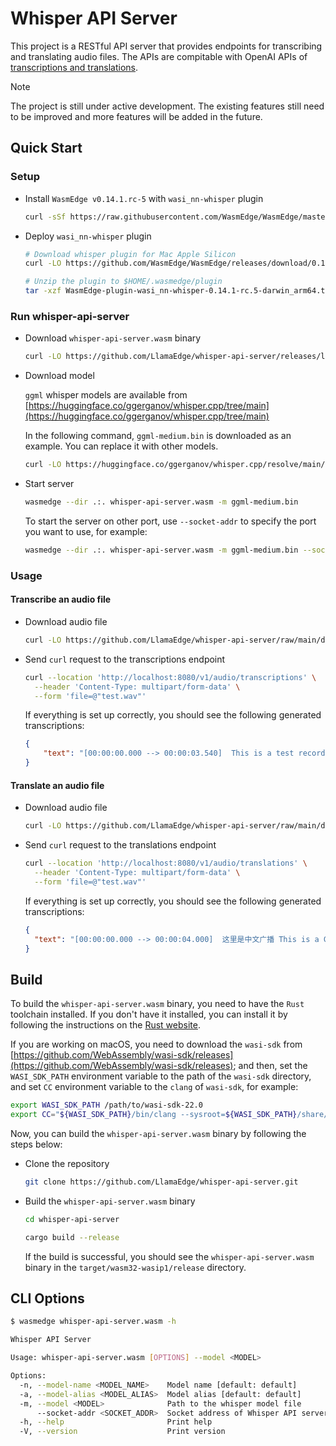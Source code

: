 # Whisper API Server

This project is a RESTful API server that provides endpoints for transcribing and translating audio files. The APIs are compitable with OpenAI APIs of [transcriptions and translations](https://platform.openai.com/docs/api-reference/audio).

> [!NOTE]
> The project is still under active development. The existing features still need to be improved and more features will be added in the future.

## Quick Start

### Setup

- Install `WasmEdge v0.14.1.rc-5` with `wasi_nn-whisper` plugin

  ```bash
  curl -sSf https://raw.githubusercontent.com/WasmEdge/WasmEdge/master/utils/install_v2.sh | bash -s -- -v 0.14.1.rc-5
  ```

- Deploy `wasi_nn-whisper` plugin

  ```bash
  # Download whisper plugin for Mac Apple Silicon
  curl -LO https://github.com/WasmEdge/WasmEdge/releases/download/0.14.1-rc.5/WasmEdge-plugin-wasi_nn-whisper-0.14.1-rc.5-darwin_arm64.tar.gz

  # Unzip the plugin to $HOME/.wasmedge/plugin
  tar -xzf WasmEdge-plugin-wasi_nn-whisper-0.14.1-rc.5-darwin_arm64.tar.gz -C $HOME/.wasmedge/plugin
  ```

### Run whisper-api-server

- Download `whisper-api-server.wasm` binary

  ```bash
  curl -LO https://github.com/LlamaEdge/whisper-api-server/releases/latest/download/whisper-api-server.wasm
  ```

- Download model

  `ggml` whisper models are available from [https://huggingface.co/ggerganov/whisper.cpp/tree/main](https://huggingface.co/ggerganov/whisper.cpp/tree/main)

  In the following command, `ggml-medium.bin` is downloaded as an example. You can replace it with other models.

  ```bash
  curl -LO https://huggingface.co/ggerganov/whisper.cpp/resolve/main/ggml-medium.bin
  ```

- Start server

  ```bash
  wasmedge --dir .:. whisper-api-server.wasm -m ggml-medium.bin
  ```

  To start the server on other port, use `--socket-addr` to specify the port you want to use, for example:

  ```bash
  wasmedge --dir .:. whisper-api-server.wasm -m ggml-medium.bin --socket-addr 0.0.0.0:10086
  ```

### Usage

#### Transcribe an audio file

- Download audio file

  ```bash
  curl -LO https://github.com/LlamaEdge/whisper-api-server/raw/main/data/test.wav

  ```

- Send `curl` request to the transcriptions endpoint

  ```bash
  curl --location 'http://localhost:8080/v1/audio/transcriptions' \
    --header 'Content-Type: multipart/form-data' \
    --form 'file=@"test.wav"'
  ```

  If everything is set up correctly, you should see the following generated transcriptions:

  ```json
  {
      "text": "[00:00:00.000 --> 00:00:03.540]  This is a test record for Whisper.cpp"
  }
  ```

#### Translate an audio file

- Download audio file

  ```bash
  curl -LO https://github.com/LlamaEdge/whisper-api-server/raw/main/data/test_cn.wav
  ```

- Send `curl` request to the translations endpoint

  ```bash
  curl --location 'http://localhost:8080/v1/audio/translations' \
    --header 'Content-Type: multipart/form-data' \
    --form 'file=@"test.wav"'
  ```

  If everything is set up correctly, you should see the following generated transcriptions:

  ```json
  {
    "text": "[00:00:00.000 --> 00:00:04.000]  这里是中文广播 This is a Chinese broadcast."
  }
  ```

## Build

To build the `whisper-api-server.wasm` binary, you need to have the `Rust` toolchain installed. If you don't have it installed, you can install it by following the instructions on the [Rust website](https://www.rust-lang.org/tools/install).

If you are working on macOS, you need to download the `wasi-sdk` from [https://github.com/WebAssembly/wasi-sdk/releases](https://github.com/WebAssembly/wasi-sdk/releases); and then, set the `WASI_SDK_PATH` environment variable to the path of the `wasi-sdk` directory, and set `CC` environment variable to the `clang` of `wasi-sdk`, for example:

  ```bash
  export WASI_SDK_PATH /path/to/wasi-sdk-22.0
  export CC="${WASI_SDK_PATH}/bin/clang --sysroot=${WASI_SDK_PATH}/share/wasi-sysroot"
  ```

Now, you can build the `whisper-api-server.wasm` binary by following the steps below:

- Clone the repository

  ```bash
  git clone https://github.com/LlamaEdge/whisper-api-server.git
  ```

- Build the `whisper-api-server.wasm` binary

  ```bash
  cd whisper-api-server

  cargo build --release
  ```

  If the build is successful, you should see the `whisper-api-server.wasm` binary in the `target/wasm32-wasip1/release` directory.

## CLI Options

```bash
$ wasmedge whisper-api-server.wasm -h

Whisper API Server

Usage: whisper-api-server.wasm [OPTIONS] --model <MODEL>

Options:
  -n, --model-name <MODEL_NAME>    Model name [default: default]
  -a, --model-alias <MODEL_ALIAS>  Model alias [default: default]
  -m, --model <MODEL>              Path to the whisper model file
      --socket-addr <SOCKET_ADDR>  Socket address of Whisper API server instance [default: 0.0.0.0:8080]
  -h, --help                       Print help
  -V, --version                    Print version
```
